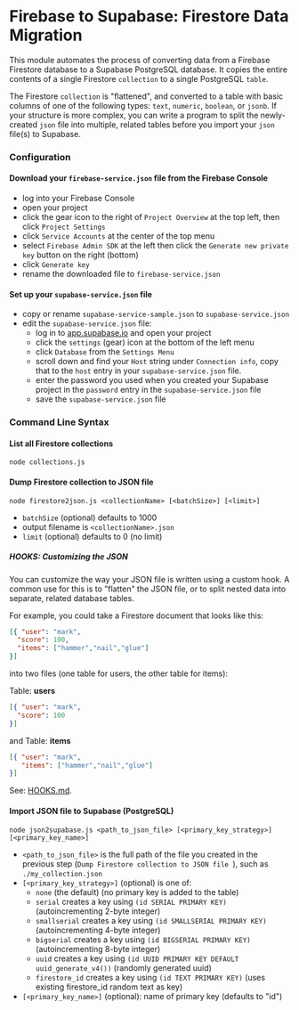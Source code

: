 # Firebase to Supabase: Firestore Data Migration

This module automates the process of converting data from a Firebase Firestore database to a Supabase PostgreSQL database.  It copies the entire contents of a single Firestore `collection` to a single PostgreSQL `table`.

The Firestore `collection` is "flattened", and converted to a table with basic columns of one of the following types: `text`, `numeric`, `boolean`, or `jsonb`.  If your structure is more complex, you can write a program to split the newly-created `json` file into multiple, related tables before you import your `json` file(s) to Supabase.

### Configuration

#### Download your `firebase-service.json` file from the Firebase Console
* log into your Firebase Console
* open your project
* click the gear icon to the right of `Project Overview` at the top left, then click `Project Settings`
* click `Service Accounts` at the center of the top menu
* select `Firebase Admin SDK` at the left then click the `Generate new private key` button on the right (bottom)
* click `Generate key`
* rename the downloaded file to `firebase-service.json`

#### Set up your `supabase-service.json` file
* copy or rename `supabase-service-sample.json` to `supabase-service.json`
* edit the `supabase-service.json` file:
    * log in to [app.supabase.io](https://app.supabase.io) and open your project
    * click the `settings` (gear) icon at the bottom of the left menu
    * click `Database` from the `Settings Menu`
    * scroll down and find your `Host` string under `Connection info`, copy that to the `host` entry in your `supabase-service.json` file.
    * enter the password you used when you created your Supabase project in the `password` entry in the `supabase-service.json` file
    * save the `supabase-service.json` file


### Command Line Syntax
#### List all Firestore collections
`node collections.js`

#### Dump Firestore collection to JSON file
`node firestore2json.js <collectionName> [<batchSize>] [<limit>]`

* `batchSize` (optional) defaults to 1000
* output filename is `<collectionName>.json`
* `limit` (optional) defaults to 0 (no limit)

##### HOOKS: Customizing the JSON

You can customize the way your JSON file is written using a custom hook.  A common use for this is to "flatten" the JSON file, or to split nested data into separate, related database tables.

For example, you could take a Firestore document that looks like this:

```json
[{ "user": "mark",
  "score": 100,
  "items": ["hammer","nail","glue"]
}]
```
into two files (one table for users, the other table for items):

Table: **users**
```json
[{ "user": "mark",
  "score": 100
}]
```
and Table: **items**
```json
[{ "user": "mark",
   "items": ["hammer","nail","glue"]
}]
```
See: [HOOKS.md](./HOOKS.md).

#### Import JSON file to Supabase (PostgreSQL)

`node json2supabase.js <path_to_json_file> [<primary_key_strategy>] [<primary_key_name>]`

* `<path_to_json_file>` is the full path of the file you created in the previous step (`Dump Firestore collection to JSON file
`), such as `./my_collection.json`
* `[<primary_key_strategy>]` (optional) is one of:
    * `none` (the default) (no primary key is added to the table)
    * `serial` creates a key using `(id SERIAL PRIMARY KEY)` (autoincrementing 2-byte integer)
    * `smallserial` creates a key using `(id SMALLSERIAL PRIMARY KEY)` (autoincrementing 4-byte integer)
    * `bigserial` creates a key using `(id BIGSERIAL PRIMARY KEY)` (autoincrementing 8-byte integer)
    * `uuid` creates a key using `(id UUID PRIMARY KEY DEFAULT uuid_generate_v4())` (randomly generated uuid)
    * `firestore_id` creates a key using `(id TEXT PRIMARY KEY)` (uses existing firestore_id random text as key)
* `[<primary_key_name>]` (optional): name of primary key (defaults to "id")
